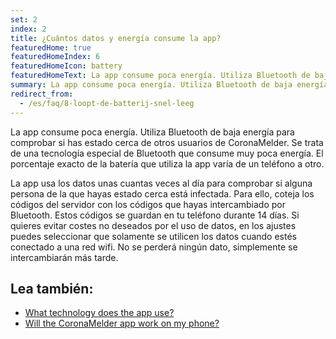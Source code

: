```yaml
---
set: 2
index: 2
title: ¿Cuántos datos y energía consume la app?
featuredHome: true
featuredHomeIndex: 6
featuredHomeIcon: battery
featuredHomeText: La app consume poca energía. Utiliza Bluetooth de baja energía...
summary: La app consume poca energía. Utiliza Bluetooth de baja energía...
redirect_from: 
  - /es/faq/8-loopt-de-batterij-snel-leeg
---
```

La app consume poca energía. Utiliza Bluetooth de baja energía para comprobar si has estado cerca de otros usuarios de CoronaMelder. Se trata de una tecnología especial de Bluetooth que consume muy poca energía. El porcentaje exacto de la batería que utiliza la app varía de un teléfono a otro.

La app usa los datos unas cuantas veces al día para comprobar si alguna persona de la que hayas estado cerca está infectada. Para ello, coteja los códigos del servidor con los códigos que hayas intercambiado por Bluetooth. Estos códigos se guardan en tu teléfono durante 14 días.
Si quieres evitar costes no deseados por el uso de datos, en los ajustes puedes seleccionar que solamente se utilicen los datos cuando estés conectado a una red wifi. No se perderá ningún dato, simplemente se intercambiarán más tarde.

## Lea también:

- <a href="/{{page.lang}}/faq/2-6-hoe-werkt-de-app-technisch-precies" lang="en" hreflang="en">What technology does the app use?</a> 
- <a href="/{{page.lang}}/faq/1-6-werkt-coronamelder-op-mijn-tel" lang="en" hreflang="en">Will the CoronaMelder app work on my phone?</a>
